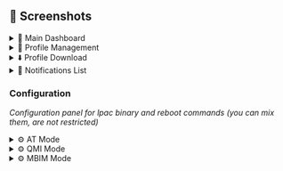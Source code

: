 ## 📸 **Screenshots**

<details>
<summary>📱 Main Dashboard</summary>

![eSIM Info](asset/epm-esim-info.png)
*Main view with eSIM status*
</details>

<details>
<summary>👤 Profile Management</summary>

![Profiles](asset/epm-esim-profiles.png)
*List and management of installed eSIM profiles*
</details>

<details>
<summary>⬇️ Profile Download</summary>

![Download Profile](asset/epm-esim-downloads.png)
*Download new profiles via QR code or manual entry*
</details>

<details>
<summary>🔔 Notifications List</summary>

![Notifications](asset/epm-esim-notifications.png)
*List and management of all notifications on eSIM*
</details>

### Configuration
*Configuration panel for lpac binary and reboot commands (you can mix them, are not restricted)*

<details>
<summary>⚙️ AT Mode</summary>

![Configuration-AT](asset/epm-config-at.png)
</details>

<details>
<summary>⚙️ QMI Mode</summary>

![Configuration-QMI](asset/epm-config-qmi.png)
</details>

<details>
<summary>⚙️ MBIM Mode</summary>

![Configuration-MBIM](asset/epm-config-mbim.png)
</details>